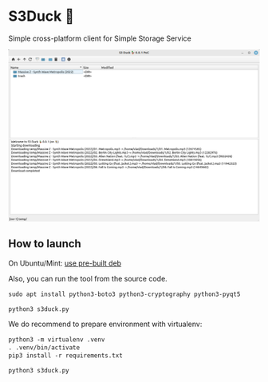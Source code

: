 S3Duck 🦆
======

Simple cross-platform client for Simple Storage Service

![Screenshot](resources/screenshot.png)

How to launch
-------------

On Ubuntu/Mint: [use pre-built deb](https://github.com/nexusriot/s3duck/releases/latest)


Also, you can run the tool from the source code.
```
sudo apt install python3-boto3 python3-cryptography python3-pyqt5
```

```
python3 s3duck.py
```

We do recommend to prepare environment with virtualenv:
```
python3 -m virtualenv .venv
. .venv/bin/activate
pip3 install -r requirements.txt
```

```
python3 s3duck.py
```